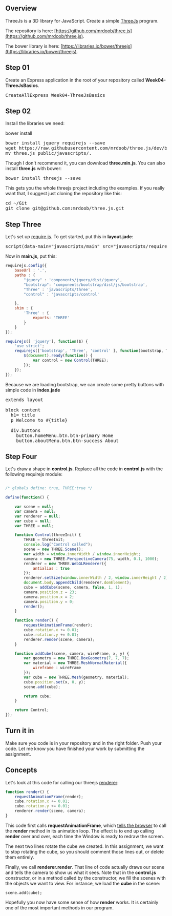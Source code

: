 ## Overview

ThreeJs is a 3D library for JavaScript. Create a simple [ThreeJs](https://threejs.org/) program.

The repository is here: [https://github.com/mrdoob/three.js](https://github.com/mrdoob/three.js).

The bower library is here: [https://libraries.io/bower/threejs](https://libraries.io/bower/threejs).

## Step 01

Create an Express application in the root of your repository called **Week04-ThreeJsBasics**.

<pre>
CreateAllExpress Week04-ThreeJsBasics
</pre>

## Step 02

Install the libraries we need:

bower install

<pre>
bower install jquery requirejs --save
wget https://raw.githubusercontent.com/mrdoob/three.js/dev/build/three.js
mv three.js public/javascripts/.
</pre>

Though I don't recommend it, you can download **three.min.js**. You can also install **three.js** with bower:

<pre>
bower install threejs --save
</pre>

This gets you the whole threejs project including the examples. If you really want that, I suggest just cloning the repository like this:

<pre>
cd ~/Git
git clone git@github.com:mrdoob/three.js.git
</pre>

## Step Three

Let's set up [require js][reqjs]. To get started, put this in **layout.jade**:

<pre>
script(data-main="javascripts/main" src="javascripts/require.js")
</pre>

Now in **main.js**, put this:

```javascript
requirejs.config({
    baseUrl : '.',
    paths : {
        "jquery" : 'components/jquery/dist/jquery',
        "bootstrap": 'components/bootstrap/dist/js/bootstrap',
        "Three" : 'javascripts/three',
        "control" : 'javascripts/control'

    },
    shim : {
        'Three' : {
            exports: 'THREE'
        }
    }
});

requirejs([ 'jquery'], function($) {
    'use strict';
    requirejs(['bootstrap', 'Three', 'control' ], function(bootstrap, THREE, Control) {
        $(document).ready(function() {
            var control = new Control(THREE);
        });
    });
});
```

Because we are loading bootstrap, we can create some pretty buttons with simple code in **index.jade**

<pre>
extends layout

block content
  h1= title
  p Welcome to #{title}

  div.buttons
    button.homeMenu.btn.btn-primary Home
    button.aboutMenu.btn.btn-success About
</pre>

## Step Four

Let's draw a shape in **control.js**. Replace all the code in **control.js** with the following requirejs module:

```javascript

/* globals define: true, THREE:true */

define(function() {

    var scene = null;
    var camera = null;
    var renderer = null;
    var cube = null;
    var THREE = null;

    function Control(threeInit) {
        THREE = threeInit;
        console.log("Control called");
        scene = new THREE.Scene();
        var width = window.innerWidth / window.innerHeight;
        camera = new THREE.PerspectiveCamera(75, width, 0.1, 1000);
        renderer = new THREE.WebGLRenderer({
            antialias : true
        });
        renderer.setSize(window.innerWidth / 2, window.innerHeight / 2);
        document.body.appendChild(renderer.domElement);
        cube = addCube(scene, camera, false, 1, 1);
        camera.position.z = 23;
        camera.position.x = 2;
        camera.position.y = 0;
        render();
    }

    function render() {
        requestAnimationFrame(render);
        cube.rotation.x += 0.01;
        cube.rotation.y += 0.01;
        renderer.render(scene, camera);
    }

    function addCube(scene, camera, wireFrame, x, y) {
        var geometry = new THREE.BoxGeometry(7, 7, 7);
        var material = new THREE.MeshNormalMaterial({            
            wireframe : wireFrame
        });
        var cube = new THREE.Mesh(geometry, material);
        cube.position.set(x, 0, y);
        scene.add(cube);

        return cube;
    }

    return Control;
});
```

<!-- Links -->

[reqjs]: http://www.elvenware.com/charlie/development/web/JavaScript/Require.html

## Turn it in

Make sure you code is in your repository and in the right folder. Push your code. Let me know you have finished your work by submitting the assignment.

## Concepts

Let's look at this code for calling our threejs [renderer](http://threejs.org/docs/#Reference/Renderers/WebGLRenderer):

```javascript
function render() {
	requestAnimationFrame(render);
	cube.rotation.x += 0.01;
	cube.rotation.y += 0.01;
	renderer.render(scene, camera);
}
```

This code first calls **requestAnimationFrame**, which [tells the browser][request] to call the **render** method in its animation loop. The effect is to end up calling **render** over and over, each time the Window is ready to redraw the screen.

The next two lines rotate the cube we created. In this assignment, we want to stop rotating the cube, so you should comment those lines out, or delete them entirely.

Finally, we call **renderer.render**. That line of code actually draws our scene and tells the camera to show us what it sees. Note that in the **control.js** constructor, or in a method called by the constructor, we fill the scenes with the objects we want to view. For instance, we load the **cube** in the scene:

	scene.add(cube);

Hopefully you now have some sense of how **render** works. It is certainly one of the most important methods in our program.

[request]: https://developer.mozilla.org/en-US/docs/Web/API/window.requestAnimationFrame
